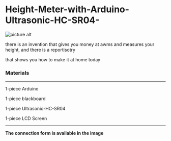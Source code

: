 # Height-Meter-with-Arduino-Ultrasonic-HC-SR04-


![picture alt]( https://media.giphy.com/media/HoIrPgqTBiB2XvVEf7/giphy.gif "Title is optional")





there is an invention that gives you money at awms 
and measures your 
height, and there is a reportisotry 


that 
shows 
you how to make it at home today

### Materials ###
___
1-piece Arduino


1-piece blackboard


1-piece Ultrasonic-HC-SR04


1-piece LCD Screen

---

__The connection form is available in the image__
